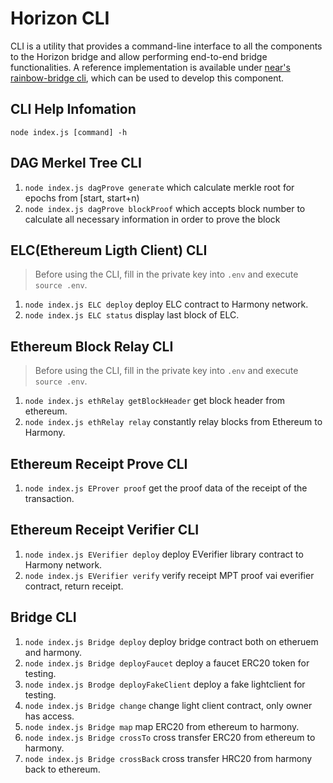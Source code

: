 # Horizon CLI
CLI is a utility that provides a command-line interface to all the components to the Horizon bridge and allow performing end-to-end bridge functionalities. A reference implementation is available under [near's rainbow-bridge cli](https://github.com/near/rainbow-bridge/tree/master/cli), which can be used to develop this component.

## CLI Help Infomation
`node index.js [command] -h`

## DAG Merkel Tree CLI
1. `node index.js dagProve generate` which calculate merkle root for epochs from [start, start+n)
2. `node index.js dagProve blockProof` which accepts block number to calculate all necessary information in order to prove the block

## ELC(Ethereum Ligth Client) CLI
> Before using the CLI, fill in the private key into `.env` and execute `source .env`.
1. `node index.js ELC deploy` deploy ELC contract to Harmony network.
2. `node index.js ELC status` display last block of ELC.

## Ethereum Block Relay CLI
> Before using the CLI, fill in the private key into `.env` and execute `source .env`.
1. `node index.js ethRelay getBlockHeader` get block header from ethereum.
2. `node index.js ethRelay relay` constantly relay blocks from Ethereum to Harmony.

## Ethereum Receipt Prove CLI
1. `node index.js EProver proof` get the proof data of the receipt of the transaction.

## Ethereum Receipt Verifier CLI
1. `node index.js EVerifier deploy` deploy EVerifier library contract to Harmony network.
2. `node index.js EVerifier verify` verify receipt MPT proof vai everifier contract, return receipt.

## Bridge CLI
1. `node index.js Bridge deploy` deploy bridge contract both on etheruem and harmony.
2. `node index.js Bridge deployFaucet` deploy a faucet ERC20 token for testing.
3. `node index.js Brodge deployFakeClient` deploy a fake lightclient for testing.
4. `node index.js Bridge change` change light client contract, only owner has access.
5. `node index.js Bridge map` map ERC20 from ethereum to harmony.
6. `node index.js Bridge crossTo` cross transfer ERC20 from ethereum to harmony.
7. `node index.js Bridge crossBack` cross transfer HRC20 from harmony back to ethereum.